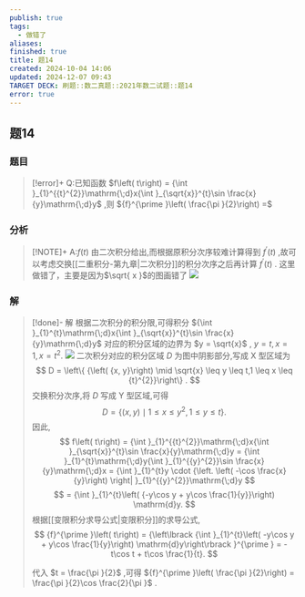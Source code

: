 ```yaml
---
publish: true
tags:
  - 做错了
aliases: 
finished: true
title: 题14
created: 2024-10-04 14:06
updated: 2024-12-07 09:43
TARGET DECK: 刷题::数二真题::2021年数二试题::题14
error: true
---
```

## 题14
### 题目
> [!error]+
> Q:已知函数 $f\left( t\right) = {\int }_{1}^{{t}^{2}}\mathrm{\;d}x{\int }_{\sqrt{x}}^{t}\sin \frac{x}{y}\mathrm{\;d}y$ ,则 ${f}^{\prime }\left( \frac{\pi }{2}\right) =$
### 分析
> [!NOTE]+
> A:$f\left( t\right)$ 由二次积分给出,而根据原积分次序较难计算得到 ${f}^{\prime }\left( t\right)$ ,故可以考虑交换[[二重积分-第九章|二次积分]]的积分次序之后再计算 ${f}^{\prime }\left( t\right)$ .
> 这里做错了，主要是因为$\sqrt{ x }$的图画错了
> ![](https://img.hwenyi.live/202412071741495.webp)
### 解
> [!done]-
> 解 根据二次积分的积分限,可得积分 ${\int }_{1}^{t}\mathrm{\;d}x{\int }_{\sqrt{x}}^{t}\sin \frac{x}{y}\mathrm{\;d}y$ 对应的积分区域的边界为 $y = \sqrt{x}$ , $y = t, x = 1, x = {t}^{2}.$
> ![](https://img.hwenyi.live/202409302017995.webp)
> 二次积分对应的积分区域 $D$ 为图中阴影部分,写成 $\mathrm{X}$ 型区域为
> $$
> D = \left\{ {\left( {x, y}\right) \mid \sqrt{x} \leq y \leq t,1 \leq x \leq {t}^{2}}\right\} .
> $$
> 交换积分次序,将 $D$ 写成 $\mathrm{Y}$ 型区域,可得
> $$
> D = \left\{ {\left( {x, y}\right) \mid 1 \leq x \leq {y}^{2},1 \leq y \leq t}\right\} .
> $$
> 因此,
> $$
> f\left( t\right) = {\int }_{1}^{{t}^{2}}\mathrm{\;d}x{\int }_{\sqrt{x}}^{t}\sin \frac{x}{y}\mathrm{\;d}y = {\int }_{1}^{t}\mathrm{\;d}y{\int }_{1}^{{y}^{2}}\sin \frac{x}{y}\mathrm{\;d}x = {\int }_{1}^{t}y \cdot {\left. \left( -\cos \frac{x}{y}\right) \right| }_{1}^{{y}^{2}}\mathrm{\;d}y
> $$
> $$
> = {\int }_{1}^{t}\left( {-y\cos y + y\cos \frac{1}{y}}\right) \mathrm{d}y.
> $$
> 根据[[变限积分求导公式|变限积分]]的求导公式,
> $$
> {f}^{\prime }\left( t\right) = {\left\lbrack {\int }_{1}^{t}\left( -y\cos y + y\cos \frac{1}{y}\right) \mathrm{d}y\right\rbrack }^{\prime } = - t\cos t + t\cos \frac{1}{t}.
> $$
> 
> 代入 $t = \frac{\pi }{2}$ ,可得 ${f}^{\prime }\left( \frac{\pi }{2}\right) = \frac{\pi }{2}\cos \frac{2}{\pi }$ .